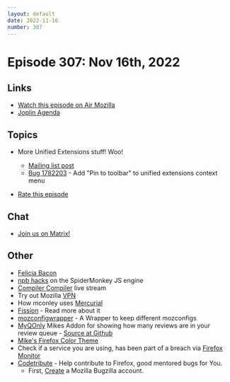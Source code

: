 ```yaml
---
layout: default
date: 2022-11-16
number: 307
---
```


# Episode 307: Nov 16th, 2022

## Links
* [Watch this episode on Air Mozilla](https://mzl.la/joy-of-coding-2022-11-16)
* [Joplin Agenda](https://mikeconley.ca/joc/agendas/Episode-0307.html)

## Topics
* More Unified Extensions stuff! Woo!
  - [Mailing list post](https://groups.google.com/g/firefox-dev/c/CtvhcpktZ68)
  - [Bug 1782203](https://bugzilla.mozilla.org/show_bug.cgi?id=1782203) - Add "Pin to toolbar" to unified extensions context menu

* [Rate this episode](https://forms.gle/fXcqbzZGob8w2SYJ9)

## Chat
* [Join us on Matrix!](https://matrix.to/#/!enWuAmKDOEEPYejXRk:mozilla.org?via=mozilla.org&via=raim.ist)

## Other
* [Felicia Bacon](https://www.youtube.com/channel/UCMtqVykGztIYmj7OpFf7oeQ/videos)
* [npb hacks](https://www.twitch.tv/BackToTheCode) on the SpiderMonkey JS engine
* [Compiler Compiler](https://www.twitch.tv/codehag) live stream
* Try out Mozilla [VPN](https://vpn.mozilla.org/)
* How mconley uses [Mercurial](https://mikeconley.github.io/documents/How_mconley_uses_Mercurial_for_Mozilla_code)
* [Fission](https://firefox-source-docs.mozilla.org/dom/dom/Fission.html) - Read more about it
* [mozconfigwrapper](https://github.com/ahal/mozconfigwrapper) - A Wrapper to keep different mozconfigs
* [MyQOnly](https://addons.mozilla.org/en-US/firefox/addon/myqonly/) Mikes Addon for showing how many reviews are in your review queue - [Source at Github](https://github.com/mikeconley/myqonly)
* [Mike's Firefox Color Theme](https://addons.mozilla.org/en-US/firefox/addon/electricbluegaloo/)
* Check if a service you are using, has been part of a breach via [Firefox Monitor](https://monitor.firefox.com/breaches)
* [Codetribute](https://codetribute.mozilla.org/) - Help contribute to Firefox, good mentored bugs for You.
  - First, [Create](https://bugzilla.mozilla.org/createaccount.cgi) a Mozilla Bugzilla account.

